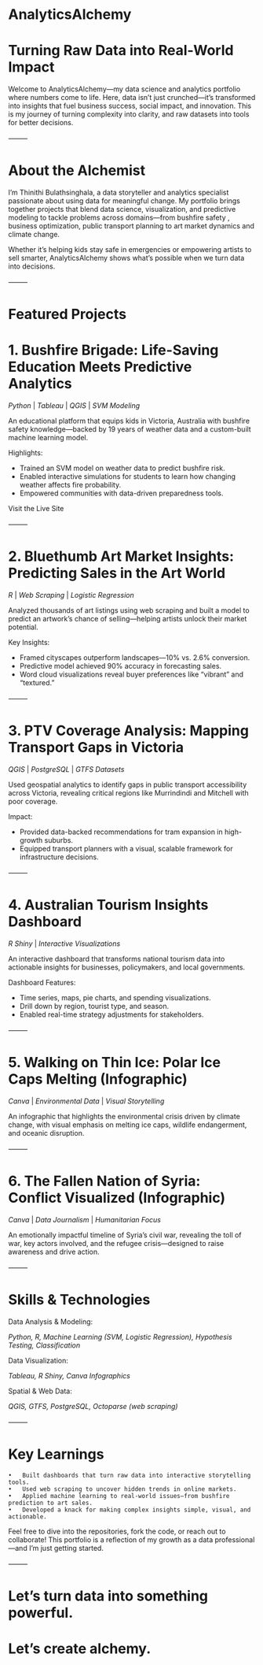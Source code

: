 # AnalyticsAlchemy

# Turning Raw Data into Real-World Impact

Welcome to AnalyticsAlchemy—my data science and analytics portfolio where numbers come to life. Here, data isn’t just crunched—it’s transformed into insights that fuel business success, social impact, and innovation. This is my journey of turning complexity into clarity, and raw datasets into tools for better decisions.

⸻

# About the Alchemist

I’m Thinithi Bulathsinghala, a data storyteller and analytics specialist passionate about using data for meaningful change. My portfolio brings together projects that blend data science, visualization, and predictive modeling to tackle problems across domains—from bushfire safety , business optimization, public transport planning to art market dynamics and climate change.

Whether it’s helping kids stay safe in emergencies or empowering artists to sell smarter, AnalyticsAlchemy shows what’s possible when we turn data into decisions.

⸻

# Featured Projects

# 1. Bushfire Brigade: Life-Saving Education Meets Predictive Analytics

_Python_ | _Tableau_  | _QGIS_  | _SVM Modeling_

An educational platform that equips kids in Victoria, Australia with bushfire safety knowledge—backed by 19 years of weather data and a custom-built machine learning model.

Highlights:
- Trained an SVM model on weather data to predict bushfire risk.
- Enabled interactive simulations for students to learn how changing weather affects fire probability.
- Empowered communities with data-driven preparedness tools.
 
Visit the Live Site

⸻

# 2. Bluethumb Art Market Insights: Predicting Sales in the Art World

 _R_  | _Web Scraping_ | _Logistic Regression_
 
Analyzed thousands of art listings using web scraping and built a model to predict an artwork’s chance of selling—helping artists unlock their market potential.

Key Insights:
- Framed cityscapes outperform landscapes—10% vs. 2.6% conversion.
- Predictive model achieved 90% accuracy in forecasting sales.
- Word cloud visualizations reveal buyer preferences like “vibrant” and “textured.”

⸻

# 3. PTV Coverage Analysis: Mapping Transport Gaps in Victoria

_QGIS_ | _PostgreSQL_ | _GTFS Datasets_

Used geospatial analytics to identify gaps in public transport accessibility across Victoria, revealing critical regions like Murrindindi and Mitchell with poor coverage.

Impact:
- Provided data-backed recommendations for tram expansion in high-growth suburbs.
- Equipped transport planners with a visual, scalable framework for infrastructure decisions.

⸻

# 4. Australian Tourism Insights Dashboard

_R Shiny_ | _Interactive Visualizations_

An interactive dashboard that transforms national tourism data into actionable insights for businesses, policymakers, and local governments.

Dashboard Features:
- Time series, maps, pie charts, and spending visualizations.
- Drill down by region, tourist type, and season.
- Enabled real-time strategy adjustments for stakeholders.

⸻

# 5. Walking on Thin Ice: Polar Ice Caps Melting (Infographic)

_Canva_ | _Environmental Data_ | _Visual Storytelling_

An infographic that highlights the environmental crisis driven by climate change, with visual emphasis on melting ice caps, wildlife endangerment, and oceanic disruption.

⸻

# 6. The Fallen Nation of Syria: Conflict Visualized (Infographic)

_Canva_ | _Data Journalism_ | _Humanitarian Focus_

An emotionally impactful timeline of Syria’s civil war, revealing the toll of war, key actors involved, and the refugee crisis—designed to raise awareness and drive action.

⸻

# Skills & Technologies

Data Analysis & Modeling:

_Python, R, Machine Learning (SVM, Logistic Regression), Hypothesis Testing, Classification_

Data Visualization:

_Tableau, R Shiny, Canva Infographics_

Spatial & Web Data:

_QGIS, GTFS, PostgreSQL, Octoparse (web scraping)_

⸻

# Key Learnings
	•	Built dashboards that turn raw data into interactive storytelling tools.
	•	Used web scraping to uncover hidden trends in online markets.
	•	Applied machine learning to real-world issues—from bushfire prediction to art sales.
	•	Developed a knack for making complex insights simple, visual, and actionable.

Feel free to dive into the repositories, fork the code, or reach out to collaborate! This portfolio is a reflection of my growth as a data professional—and I’m just getting started.

⸻

# Let’s turn data into something powerful.
# Let’s create alchemy.
